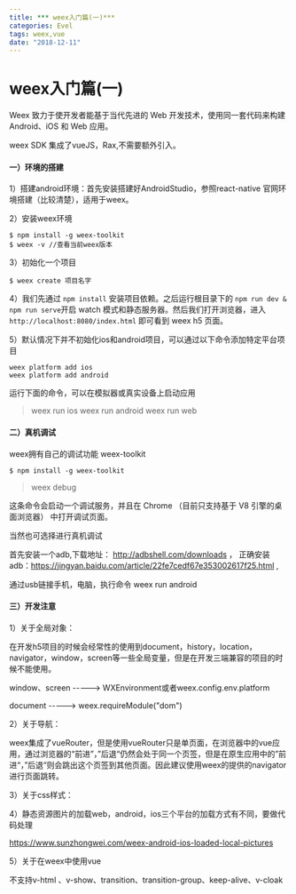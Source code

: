 ```yaml
---
title: *** weex入门篇(一)***
categories: Evel
tags: weex,vue
date: "2018-12-11"
---
```

#  weex入门篇(一)

Weex 致力于使开发者能基于当代先进的 Web 开发技术，使用同一套代码来构建 Android、iOS 和 Web 应用。

weex SDK 集成了vueJS，Rax,不需要额外引入。



#### 一）环境的搭建

1）搭建android环境：首先安装搭建好AndroidStudio，参照react-native 官网环境搭建（比较清楚），适用于weex。

2）安装weex环境

```
$ npm install -g weex-toolkit
$ weex -v //查看当前weex版本
```

3）初始化一个项目

```
$ weex create 项目名字
```

4）我们先通过 `npm install` 安装项目依赖。之后运行根目录下的 `npm run dev & npm run serve`开启 watch 模式和静态服务器。然后我们打开浏览器，进入 `http://localhost:8080/index.html` 即可看到 weex h5 页面。

5）默认情况下并不初始化ios和android项目，可以通过以下命令添加特定平台项目

```
weex platform add ios
weex platform add android
```

运行下面的命令，可以在模拟器或真实设备上启动应用

> weex run ios
> weex run android
> weex run web



#### 二）真机调试

weex拥有自己的调试功能 weex-toolkit

```
$ npm install -g weex-toolkit
```

> weex debug 

这条命令会启动一个调试服务，并且在 Chrome （目前只支持基于 V8 引擎的桌面浏览器） 中打开调试页面。

当然也可选择进行真机调试

首先安装一个adb,下载地址： http://adbshell.com/downloads ，
正确安装adb：https://jingyan.baidu.com/article/22fe7cedf67e353002617f25.html ,

通过usb链接手机，电脑，执行命令 weex run android



#### 三）开发注意

1）关于全局对象：

在开发h5项目的时候会经常性的使用到document，history，location，navigator，window，screen等一些全局变量，但是在开发三端兼容的项目的时候不能使用。

window、screen -----> WXEnvironment或者weex.config.env.platform

document ----->  weex.requireModule("dom")

2）关于导航：

weex集成了vueRouter，但是使用vueRouter只是单页面，在浏览器中的vue应用，通过浏览器的“前进”，”后退“仍然会处于同一个页签，但是在原生应用中的”前进“，”后退“则会跳出这个页签到其他页面。因此建议使用weex的提供的navigator进行页面跳转。

3）关于css样式：

4）静态资源图片的加载web，android，ios三个平台的加载方式有不同，要做代码处理

https://www.sunzhongwei.com/weex-android-ios-loaded-local-pictures

5）关于在weex中使用vue

不支持v-html 、v-show、transition、transition-group、keep-alive、v-cloak





